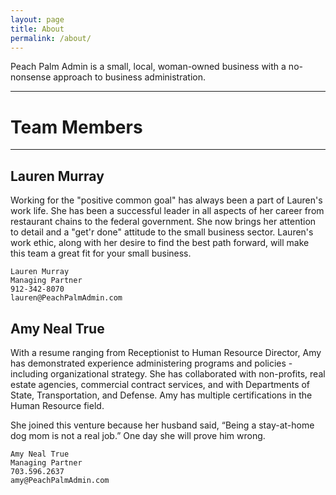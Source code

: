 ```yaml
---
layout: page
title: About
permalink: /about/
---
```


Peach Palm Admin is a small, local, woman-owned business with a no-nonsense approach to business administration.


---------------------------------------------------------------------------------------------------
# Team Members
---------------------------------------------------------------------------------------------------

## Lauren Murray
Working for the "positive common goal" has always been a part of Lauren's work life. 
She has been a successful leader in all aspects of her career from restaurant chains to the federal government. 
She now brings her attention to detail and a "get'r done" attitude to the small business sector. 
Lauren's work ethic, along with her desire to find the best path forward, will make this team a great fit for your small business.

```
Lauren Murray
Managing Partner
912-342-8070
lauren@PeachPalmAdmin.com
```

## Amy Neal True
With a resume ranging from Receptionist to Human Resource Director, Amy has demonstrated experience administering programs and policies - including organizational strategy. She has collaborated with non-profits, real estate agencies, commercial contract services, and with Departments of State, Transportation, and Defense. 
Amy has multiple certifications in the Human Resource field.

She joined this venture because her husband said, “Being a stay-at-home dog mom is not a real job.” One day she will prove him wrong. 

```
Amy Neal True
Managing Partner
703.596.2637
amy@PeachPalmAdmin.com
```



